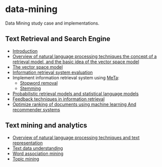# data-mining
Data Mining study case and implementations.


## Text Retrieval and Search Engine

* [Introduction](coursera/text-retrieval-and-search-engines/notes/introduction.ipynb)
* [Overview of natural language processing techniques the concept of a retrieval model, and the basic idea of the vector space model](coursera/text-retrieval-and-search-engines/notes/week1.ipynb)
* [The vector space model](coursera/text-retrieval-and-search-engines/notes/week2.ipynb)
* [Information retrieval system evaluation](coursera/text-retrieval-and-search-engines/notes/week3.ipynb)
* Implement information retrieval system using [MeTa](https://meta-toolkit.org/):
    * [Stopword removal](coursera/text-retrieval-and-search-engines/notes/stopword-removal.md)
    * [Stemming](coursera/text-retrieval-and-search-engines/notes/stemming.md)
* [Probabilistic retrieval models and statistical language models](coursera/text-retrieval-and-search-engines/notes/week4.ipynb)
* [Feedback techniques in information retrieval](coursera/text-retrieval-and-search-engines/notes/week5.ipynb)
* [Optimize ranking of documents using machine learning And recommender systems](coursera/text-retrieval-and-search-engines/notes/week6.ipynb)


## Text mining and analytics

* [Overview of natural language processing techniques and text representation](coursera/text-mining-and-analytics/notes/week1.ipynb)
* [Text data understanding](coursera/text-mining-and-analytics/notes/text%20data%20understanding.ipynb)
* [Word association mining](coursera/text-mining-and-analytics/notes/week2.ipynb)
* [Topic mining](coursera/text-mining-and-analytics/notes/week3.ipynb)